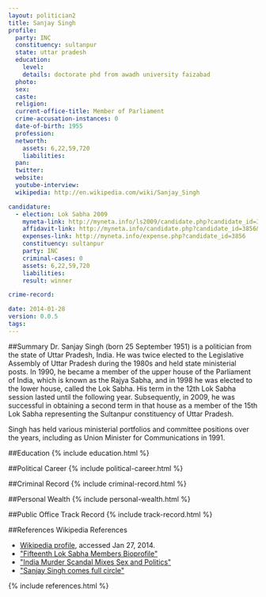 ```yaml
---
layout: politician2
title: Sanjay Singh
profile: 
  party: INC
  constituency: sultanpur
  state: uttar pradesh
  education: 
    level: 
    details: doctorate phd from awadh university faizabad
  photo: 
  sex: 
  caste: 
  religion: 
  current-office-title: Member of Parliament
  crime-accusation-instances: 0
  date-of-birth: 1955
  profession: 
  networth: 
    assets: 6,22,59,720
    liabilities: 
  pan: 
  twitter: 
  website: 
  youtube-interview: 
  wikipedia: http://en.wikipedia.com/wiki/Sanjay_Singh

candidature: 
  - election: Lok Sabha 2009
    myneta-link: http://myneta.info/ls2009/candidate.php?candidate_id=3856
    affidavit-link: http://myneta.info/candidate.php?candidate_id=3856&scan=original
    expenses-link: http://myneta.info/expense.php?candidate_id=3856
    constituency: sultanpur 
    party: INC
    criminal-cases: 0
    assets: 6,22,59,720
    liabilities: 
    result: winner 

crime-record: 

date: 2014-01-28
version: 0.0.5
tags: 
---
```

##Summary
Dr. Sanjay Singh (born 25 September 1951) is a politician from the state of Uttar Pradesh, India. He was twice elected to the Legislative Assembly of Uttar Pradesh during the 1980s and held state ministerial posts. In 1990, he became a member of the upper house of the Parliament of India, which is known as the Rajya Sabha, and in 1998 he was elected to the lower house, called the Lok Sabha. His term in the 12th Lok Sabha session lasted until the following year. Subsequently, in 2009, he was successful in obtaining a second term in that house as a member of the 15th Lok Sabha representing the Sultanpur constituency of Uttar Pradesh.

Singh has held various ministerial portfolios and committee positions over the years, including as Union Minister for Communications in 1991.


##Education
{% include education.html %}


##Political Career
{% include political-career.html %}


##Criminal Record
{% include criminal-record.html %}


##Personal Wealth
{% include personal-wealth.html %}


##Public Office Track Record
{% include track-record.html %}


##References
Wikipedia References
- [Wikipedia profile]({{page.profile.wikipedia}}), accessed Jan 27, 2014.
- ["Fifteenth Lok Sabha Members Bioprofile"][wiki1]
- ["India Murder Scandal Mixes Sex and Politics"][wiki2]
- ["Sanjay Singh comes full circle"][wiki3]

[wiki1]: http://164.100.47.132/LssNew/members/Biography.aspx?mpsno=3929
[wiki2]: http://query.nytimes.com/gst/fullpage.html?res=940DE7DF123CF93BA1575BC0A96E948260
[wiki3]: http://articles.timesofindia.indiatimes.com/2003-08-21/india/27200369_1_amethi-lok-sabha-constituency-gandhi-family-rajiv-gandhi


{% include references.html %}